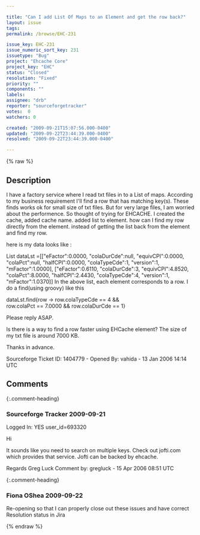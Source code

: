 ```yaml
---

title: "Can I add List Of Maps to an Element and get the row back?"
layout: issue
tags: 
permalink: /browse/EHC-231

issue_key: EHC-231
issue_numeric_sort_key: 231
issuetype: "Bug"
project: "Ehcache Core"
project_key: "EHC"
status: "Closed"
resolution: "Fixed"
priority: ""
components: ""
labels: 
assignee: "drb"
reporter: "sourceforgetracker"
votes:  0
watchers: 0

created: "2009-09-21T15:07:56.000-0400"
updated: "2009-09-22T23:44:39.000-0400"
resolved: "2009-09-22T23:44:39.000-0400"

---
```




{% raw %}



## Description

<div markdown="1" class="description">

I have a factory service where I read txt files in to 
a List of maps. 
According to my business requirement I'll find a row 
that has matching key(s). 
These finds works ok for small size of txt files. 
But for very large files, I am worried about the 
performence. So thought of trying for EHCACHE. 
I created the cache, added cache name. added list to 
element. 
how can I find my row directly from the element. 
instead of getting the list back from the element and 
find my row. 
 
here is my data looks like : 
 
List dataLst =[["eFactor":0.0000, 
"colaDurCde":null, 
"equivCPI":0.0000, "colaPct":null, 
"halfCPI":0.0000, "colaTypeCde":1, 
"version":1, "mFactor":1.0000], 
["eFactor":0.6110, "colaDurCde":3, 
"equivCPI":4.8520, 
"colaPct":8.0000, 
"halfCPI":2.4430, "colaTypeCde":4, 
"version":1, "mFactor":1.0370]] 
In the above list, each element corresponds to a row. 
I do a find(using groovy) like this 
 
dataLst.find\{row -> row.colaTypeCde == 4 
&&  
row.colaPct == 7.0000 && 
row.colaDurCde == 1\}  
 
Please reply ASAP. 
 
Is there is a way to find a row faster using EHCache 
element? The size of my txt file is around 7000 KB. 
 
Thanks in advance. 

Sourceforge Ticket ID: 1404779 - Opened By: vahida - 13 Jan 2006 14:14 UTC

</div>

## Comments


{:.comment-heading}
### **Sourceforge Tracker** <span class="date">2009-09-21</span>

<div markdown="1" class="comment">

Logged In: YES 
user\_id=693320

Hi

It sounds like you need to search on multiple keys. Check out jofti.com which 
provides that service. Jofti can be backed by ehcache.

Regards
Greg Luck
Comment by: gregluck - 15 Apr 2006 08:51 UTC

</div>


{:.comment-heading}
### **Fiona OShea** <span class="date">2009-09-22</span>

<div markdown="1" class="comment">

Re-opening so that I can properly close out these issues and have correct Resolution status in Jira

</div>



{% endraw %}

